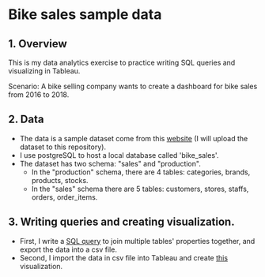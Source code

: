 # Bike sales sample data
## 1. Overview 

This is my data analytics exercise to practice writing SQL queries and visualizing in Tableau.

Scenario: A bike selling company wants to create a dashboard for bike sales from 2016 to 2018.

## 2. Data
* The data is a sample dataset come from this <a href="https://www.sqlservertutorial.net/load-sample-database/m">website</a> (I will upload the dataset to this repository).
* I use postgreSQL to host a local database called 'bike_sales'.
* The dataset has two schema: "sales" and "production".
  * In the "production" schema, there are 4 tables: categories, brands, products, stocks.
  * In the "sales" schema there are 5 tables: customers, stores, staffs, orders, order_items.

## 3. Writing queries and creating visualization.
* First, I write a <a href="https://github.com/Longnh-github/Bike-sales/blob/main/bike_sales_cleaned/bike_sales_cleaned.sql">SQL query</a> to join multiple tables' properties together, and export the data into a csv file.
* Second, I import the data in csv file into Tableau and create <a href="https://public.tableau.com/app/profile/long7032/viz/data_viz_exercise/ReportDashboard">this</a> visualization.
